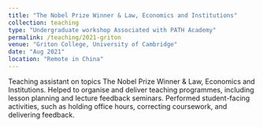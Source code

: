 ```yaml
---
title: "The Nobel Prize Winner & Law, Economics and Institutions"
collection: teaching
type: "Undergraduate workshop Associated with PATH Academy"
permalink: /teaching/2021-griton
venue: "Griton College, University of Cambridge"
date: "Aug 2021"
location: "Remote in China"
---
```


Teaching assistant on topics The Nobel Prize Winner & Law, Economics and Institutions.
Helped to organise and deliver teaching programmes, including lesson planning and lecture feedback seminars.
Performed student-facing activities, such as holding office hours, correcting coursework, and delivering feedback.
